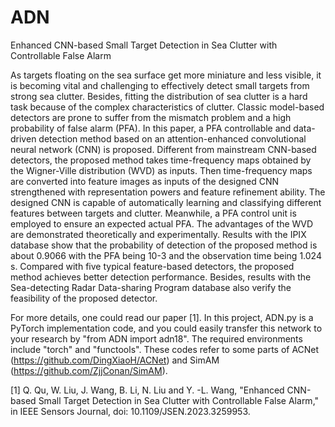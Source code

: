 # ADN
Enhanced CNN-based Small Target Detection in Sea Clutter with Controllable False Alarm

As targets floating on the sea surface get more miniature and less visible, it is becoming vital and challenging to effectively detect small targets from strong sea clutter. Besides, fitting the distribution of sea clutter is a hard task because of the complex characteristics of clutter. Classic model-based detectors are prone to suffer from the mismatch problem and a high probability of false alarm (PFA). In this paper, a PFA controllable and data-driven detection method based on an attention-enhanced convolutional neural network (CNN) is proposed. Different from mainstream CNN-based detectors, the proposed method takes time-frequency maps obtained by the Wigner-Ville distribution (WVD) as inputs. Then time-frequency maps are converted into feature images as inputs of the designed CNN strengthened with representation powers and feature refinement ability. The designed CNN is capable of automatically learning and classifying different features between targets and clutter. Meanwhile, a PFA control unit is employed to ensure an expected actual PFA. The advantages of the WVD are demonstrated theoretically and experimentally. Results with the IPIX database show that the probability of detection of the proposed method is about 0.9066 with the PFA being 10-3 and the observation time being 1.024 s. Compared with five typical feature-based detectors, the proposed method achieves better detection performance. Besides, results with the Sea-detecting Radar Data-sharing Program database also verify the feasibility of the proposed detector.

For more details, one could read our paper [1]. In this project, ADN.py is a PyTorch implementation code, and you could easily transfer this network to your research by "from ADN import adn18". The required environments include "torch" and "functools". These codes refer to some parts of ACNet (https://github.com/DingXiaoH/ACNet) and SimAM (https://github.com/ZjjConan/SimAM).

[1] Q. Qu, W. Liu, J. Wang, B. Li, N. Liu and Y. -L. Wang, "Enhanced CNN-based Small Target Detection in Sea Clutter with Controllable False Alarm," in IEEE Sensors Journal, doi: 10.1109/JSEN.2023.3259953.

